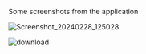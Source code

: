 Some screenshots from the application

![Screenshot_20240228_125028](https://github.com/MuhammetEmirErkut/Clothing-Store-App/assets/147542769/c9ef34ae-9de5-432e-942a-14503b971946)

![download](https://github.com/MuhammetEmirErkut/Clothing-Store-App/assets/147542769/3bbec0b0-cd8c-44d7-8d9c-881bdcbb18b9)
